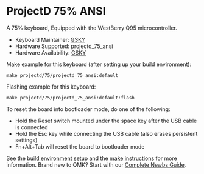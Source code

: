 # ProjectD 75% ANSI 

A 75% keyboard, Equipped with the WestBerry Q95 microcontroller.

* Keyboard Maintainer: [GSKY](https://github.com/gksygithub)
* Hardware Supported: projectd_75_ansi
* Hardware Availability: [GSKY](https://github.com/gskygithub/projectd_75_ansi)

Make example for this keyboard (after setting up your build environment):

    make projectd/75/projectd_75_ansi:default

Flashing example for this keyboard:

    make projectd/75/projectd_75_ansi:default:flash

To reset the board into bootloader mode, do one of the following:

* Hold the Reset switch mounted under the space key after the USB cable is connected
* Hold the Esc key while connecting the USB cable (also erases persistent settings)
* Fn+Alt+Tab will reset the board to bootloader mode

See the [build environment setup](https://docs.qmk.fm/#/getting_started_build_tools) and the [make instructions](https://docs.qmk.fm/#/getting_started_make_guide) for more information. Brand new to QMK? Start with our [Complete Newbs Guide](https://docs.qmk.fm/#/newbs).

